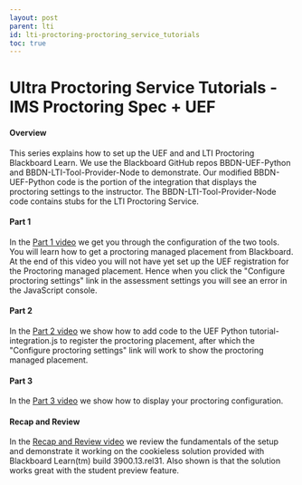 ```yaml
---
layout: post
parent: lti
id: lti-proctoring-proctoring_service_tutorials
toc: true
---
```


# Ultra Proctoring Service Tutorials - IMS Proctoring Spec + UEF


#### Overview
This series explains how to set up the UEF and and LTI Proctoring Blackboard Learn. We use the Blackboard GitHub repos BBDN-UEF-Python and BBDN-LTI-Tool-Provider-Node to demonstrate. Our modified BBDN-UEF-Python code is the portion of the integration that displays the proctoring settings to the instructor. The BBDN-LTI-Tool-Provider-Node code contains stubs for the LTI Proctoring Service.

#### Part 1
In the [Part 1 video](https://youtu.be/66bxP8Hm4kk) we get you through the configuration of the two tools. You will learn how to get a proctoring managed placement from Blackboard. At the end of this video you will not have yet set up the UEF registration for the Proctoring managed placement. Hence when you click the "Configure proctoring settings" link in the assessment settings you will see an error in the JavaScript console.

#### Part 2
In the [Part 2 video](https://youtu.be/bTSGkqcH9oU) we show how to add code to the UEF Python tutorial-integration.js to register the proctoring placement, after which the "Configure proctoring settings" link will work to show the proctoring managed placement.

#### Part 3
In the [Part 3 video](https://youtu.be/DciK1YoaE6E) we show how to display your proctoring configuration.

#### Recap and Review
In the [Recap and Review video](https://youtu.be/MRkJ3PHYoJo) we review the fundamentals of the setup and demonstrate it working on the cookieless solution provided with Blackboard Learn(tm) build 3900.13.rel31. Also shown is that the solution works great with the student preview feature.










